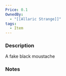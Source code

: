 ```yaml
---
Price: 0.1
OwnedBy:
  - "[[Allaric Strange]]"
tags:
  - Item
---
```



### Description
A fake black moustache

### Notes

